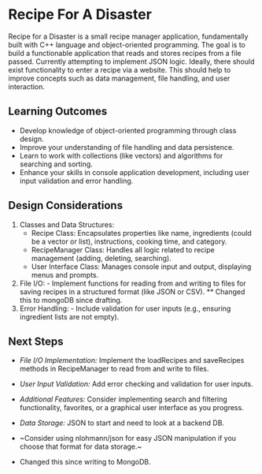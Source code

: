 # Recipe For A Disaster
Recipe for a Disaster is a small recipe manager application, fundamentally built with C++ language and object-oriented programming. The goal is to build a functionable application that reads and stores recipes from a file passed. Currently attempting to implement JSON logic. Ideally, there should exist functionality to enter a recipe via a website. This should help to improve concepts such as data management, file handling, and user interaction.

## Learning Outcomes
-	Develop knowledge of object-oriented programming through class design.
-	Improve your understanding of file handling and data persistence.
-	Learn to work with collections (like vectors) and algorithms for searching and sorting.
-	Enhance your skills in console application development, including user input validation and error handling.

## Design Considerations
1.	Classes and Data Structures:
	   - Recipe Class: Encapsulates properties like name, ingredients (could be a vector or list), instructions, cooking time, and category.
	   - RecipeManager Class: Handles all logic related to recipe management (adding, deleting, searching).
	   - User Interface Class: Manages console input and output, displaying menus and prompts.
2.	File I/O:
	    - Implement functions for reading from and writing to files for saving recipes in a structured format (like JSON or CSV).
        ** Changed this to mongoDB since drafting.
3.	Error Handling:
	    - Include validation for user inputs (e.g., ensuring ingredient lists are not empty).

## Next Steps
- *File I/O Implementation:* Implement the loadRecipes and saveRecipes methods in RecipeManager to read from and write to files.
- *User Input Validation:* Add error checking and validation for user inputs.
- *Additional Features:* Consider implementing search and filtering functionality, favorites, or a graphical user interface as you progress.
- *Data Storage:* JSON to start and need to look at a backend DB.

-	~Consider using nlohmann/json for easy JSON manipulation if you choose that format for data storage.~
-	Changed this since writing to MongoDB.
